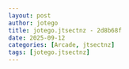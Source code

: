 ```yaml
---
layout: post
author: jotego
title: jotego.jtsectnz - 2d8b68f
date: 2025-09-12
categories: [Arcade, jtsectnz]
tags: [jotego.jtsectnz]
---
```


